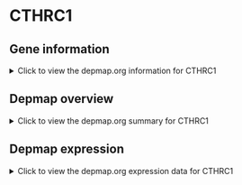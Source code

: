 <h1>CTHRC1</h1>

<h2>Gene information</h2>
<details>
  <summary>Click to view the depmap.org information for CTHRC1</summary>
  <iframe src="https://depmap.org/portal/gene/CTHRC1?tab=about" style="border:none;width:100%;height:800px"></iframe>
</details>

<h2>Depmap overview</h2>
<details>
  <summary>Click to view the depmap.org summary for CTHRC1</summary>
  <iframe src="https://depmap.org/portal/gene/CTHRC1?tab=overview" style="border:none;width:100%;height:800px"></iframe>
</details>

<h2>Depmap expression</h2>
<details>
  <summary>Click to view the depmap.org expression data for CTHRC1</summary>
  <iframe src="https://depmap.org/portal/gene/CTHRC1?tab=characterization" style="border:none;width:100%;height:800px"></iframe>
</details>


<!--
<h2>Reactome Pathway diagram</h2>
PNAME
-->



